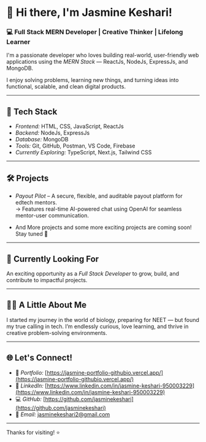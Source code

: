 # 👋 Hi there, I'm Jasmine Keshari!

### 💻 Full Stack MERN Developer | Creative Thinker | Lifelong Learner

I'm a passionate developer who loves building real-world, user-friendly web applications using the *MERN Stack* — ReactJs, NodeJs, ExpressJs, and MongoDB. 

I enjoy solving problems, learning new things, and turning ideas into functional, scalable, and clean digital products.

---

## 🚀 Tech Stack

- *Frontend:* HTML, CSS, JavaScript, ReactJs  
- *Backend:* NodeJs, ExpressJs  
- *Database:* MongoDB  
- *Tools:* Git, GitHub, Postman, VS Code, Firebase  
- *Currently Exploring:* TypeScript, Next.js, Tailwind CSS

---

## 🛠 Projects

- *Payout Pilot* – A secure, flexible, and auditable payout platform for edtech mentors.  
  → Features real-time AI-powered chat using OpenAI for seamless mentor-user communication.

- And More projects and some more exciting projects are coming soon! Stay tuned 👀

---

## 🎯 Currently Looking For

An exciting opportunity as a *Full Stack Developer* to grow, build, and contribute to impactful projects.

---

## 🙋‍♀ A Little About Me

I started my journey in the world of biology, preparing for NEET — but found my true calling in tech. I’m endlessly curious, love learning, and thrive in creative problem-solving environments.

---

## 🌐 Let's Connect!

- 🔗 *Portfolio:* [https://jasmine-portfolio-githubio.vercel.app/](https://jasmine-portfolio-githubio.vercel.app/)
- 💼 *LinkedIn:* [https://www.linkedin.com/in/jasmine-keshari-950003229](https://www.linkedin.com/in/jasmine-keshari-950003229)
- 💻 *GitHub:* [https://github.com/jasminekeshari](https://github.com/jasminekeshari)
- 📧 *Email:* jasminekeshari2@gmail.com

---

Thanks for visiting! ⭐
